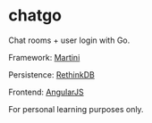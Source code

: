 chatgo
======

Chat rooms + user login with Go.   

Framework: [Martini](https://github.com/go-martini/martini)

Persistence: [RethinkDB](http://rethinkdb.com/)

Frontend: [AngularJS](https://angularjs.org/)

For personal learning purposes only.
